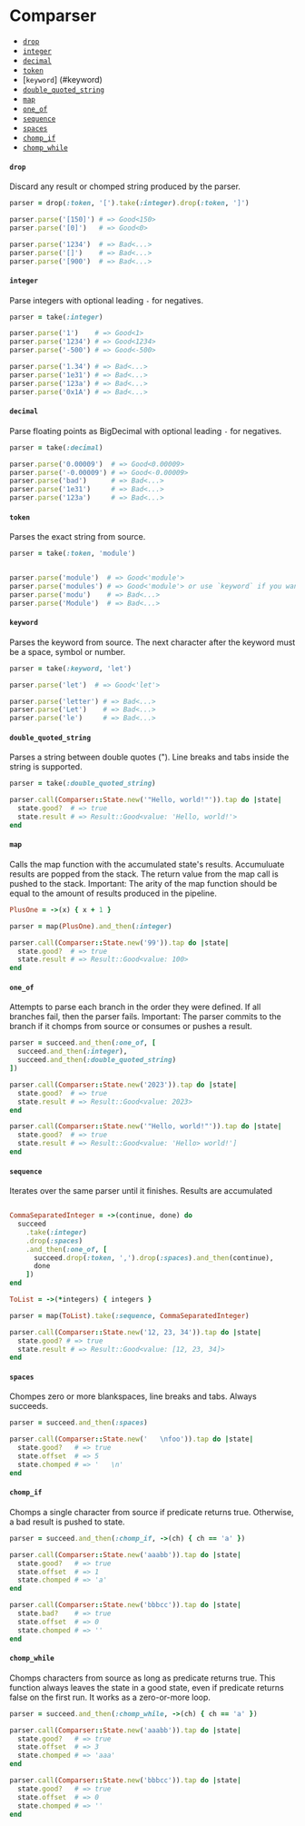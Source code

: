 # Comparser

* [`drop`](#drop)
* [`integer`](#integer)
* [`decimal`](#decimal)
* [`token`](#token)
* [`keyword`] (#keyword)
* [`double_quoted_string`](#double_quoted_string)
* [`map`](#map)
* [`one_of`](#one_of)
* [`sequence`](#sequence)
* [`spaces`](#spaces)
* [`chomp_if`](#chomp_if)
* [`chomp_while`](#chomp_while)

#### `drop`

Discard any result or chomped string produced by the parser.

```ruby
parser = drop(:token, '[').take(:integer).drop(:token, ']')

parser.parse('[150]') # => Good<150>
parser.parse('[0]')   # => Good<0>

parser.parse('1234')  # => Bad<...>
parser.parse('[]')    # => Bad<...>
parser.parse('[900')  # => Bad<...>
```

#### `integer`

Parse integers with optional leading `-` for negatives.

```ruby
parser = take(:integer)

parser.parse('1')    # => Good<1>
parser.parse('1234') # => Good<1234>
parser.parse('-500') # => Good<-500>

parser.parse('1.34') # => Bad<...>
parser.parse('1e31') # => Bad<...>
parser.parse('123a') # => Bad<...>
parser.parse('0x1A') # => Bad<...>
```

#### `decimal`

Parse floating points as BigDecimal with optional leading `-` for negatives.

```ruby
parser = take(:decimal)

parser.parse('0.00009')  # => Good<0.00009>
parser.parse('-0.00009') # => Good<-0.00009>
parser.parse('bad')      # => Bad<...>
parser.parse('1e31')     # => Bad<...>
parser.parse('123a')     # => Bad<...>
```

#### `token`

Parses the exact string from source.

```ruby
parser = take(:token, 'module')


parser.parse('module')  # => Good<'module'>
parser.parse('modules') # => Good<'module'> or use `keyword` if you want a failure in this case.
parser.parse('modu')    # => Bad<...>
parser.parse('Module')  # => Bad<...>
```

#### `keyword`

Parses the keyword from source. The next character after the keyword must be a space, symbol or number.

```ruby
parser = take(:keyword, 'let')

parser.parse('let')  # => Good<'let'>

parser.parse('letter') # => Bad<...>
parser.parse('Let')    # => Bad<...>
parser.parse('le')     # => Bad<...>
```

#### `double_quoted_string`

Parses a string between double quotes ("). Line breaks and tabs inside the string is supported.

```ruby
parser = take(:double_quoted_string)

parser.call(Comparser::State.new('"Hello, world!"')).tap do |state|
  state.good?  # => true
  state.result # => Result::Good<value: 'Hello, world!'>
end
```

#### `map`

Calls the map function with the accumulated state's results. Accumuluate results are popped from the stack.
The return value from the map call is pushed to the stack. Important: The arity of the map function should
be equal to the amount of results produced in the pipeline.

```ruby
PlusOne = ->(x) { x + 1 }

parser = map(PlusOne).and_then(:integer)

parser.call(Comparser::State.new('99')).tap do |state|
  state.good?  # => true
  state.result # => Result::Good<value: 100>
end
```

#### `one_of`

Attempts to parse each branch in the order they were defined. If all branches fail, then the parser fails.
Important: The parser commits to the branch if it chomps from source or consumes or pushes a result. 

```ruby
parser = succeed.and_then(:one_of, [
  succeed.and_then(:integer),
  succeed.and_then(:double_quoted_string)
])

parser.call(Comparser::State.new('2023')).tap do |state|
  state.good?  # => true
  state.result # => Result::Good<value: 2023>
end

parser.call(Comparser::State.new('"Hello, world!"')).tap do |state|
  state.good?  # => true
  state.result # => Result::Good<value: 'Hello> world!']
end
```

#### `sequence`

Iterates over the same parser until it finishes. Results are accumulated

```ruby

CommaSeparatedInteger = ->(continue, done) do
  succeed
    .take(:integer)
    .drop(:spaces)
    .and_then(:one_of, [
      succeed.drop(:token, ',').drop(:spaces).and_then(continue),
      done
    ])
end

ToList = ->(*integers) { integers }

parser = map(ToList).take(:sequence, CommaSeparatedInteger)

parser.call(Comparser::State.new('12, 23, 34')).tap do |state|
  state.good? # => true
  state.result # => Result::Good<value: [12, 23, 34]>
end
```

#### `spaces`

Chompes zero or more blankspaces, line breaks and tabs. Always succeeds.

```ruby
parser = succeed.and_then(:spaces)

parser.call(Comparser::State.new('   \nfoo')).tap do |state|
  state.good?   # => true
  state.offset  # => 5
  state.chomped # => '   \n'
end
```

#### `chomp_if`

Chomps a single character from source if predicate returns true. Otherwise, a bad result is pushed to state.

```ruby
parser = succeed.and_then(:chomp_if, ->(ch) { ch == 'a' })

parser.call(Comparser::State.new('aaabb')).tap do |state|
  state.good?   # => true
  state.offset  # => 1
  state.chomped # => 'a'
end

parser.call(Comparser::State.new('bbbcc')).tap do |state|
  state.bad?    # => true
  state.offset  # => 0
  state.chomped # => ''
end
```

#### `chomp_while`

Chomps characters from source as long as predicate returns true. This function always leaves the state in a good
state, even if predicate returns false on the first run. It works as a zero-or-more loop.

```ruby
parser = succeed.and_then(:chomp_while, ->(ch) { ch == 'a' })

parser.call(Comparser::State.new('aaabb')).tap do |state|
  state.good?   # => true
  state.offset  # => 3
  state.chomped # => 'aaa'
end

parser.call(Comparser::State.new('bbbcc')).tap do |state|
  state.good?   # => true
  state.offset  # => 0
  state.chomped # => ''
end
``````